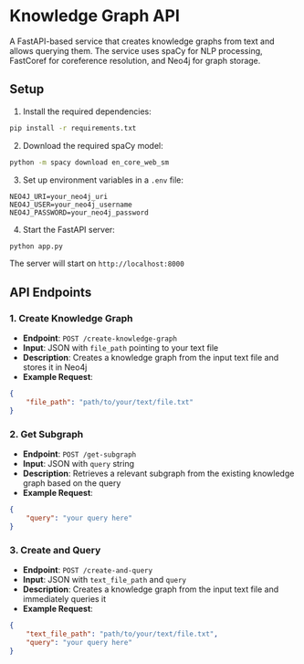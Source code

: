 # Knowledge Graph API

A FastAPI-based service that creates knowledge graphs from text and allows querying them. The service uses spaCy for NLP processing, FastCoref for coreference resolution, and Neo4j for graph storage.

## Setup

1. Install the required dependencies:
```bash
pip install -r requirements.txt
```

2. Download the required spaCy model:
```bash
python -m spacy download en_core_web_sm
```

3. Set up environment variables in a `.env` file:
```
NEO4J_URI=your_neo4j_uri
NEO4J_USER=your_neo4j_username
NEO4J_PASSWORD=your_neo4j_password
```

4. Start the FastAPI server:
```bash
python app.py
```

The server will start on `http://localhost:8000`

## API Endpoints

### 1. Create Knowledge Graph
- **Endpoint**: `POST /create-knowledge-graph`
- **Input**: JSON with `file_path` pointing to your text file
- **Description**: Creates a knowledge graph from the input text file and stores it in Neo4j
- **Example Request**:
```json
{
    "file_path": "path/to/your/text/file.txt"
}
```

### 2. Get Subgraph
- **Endpoint**: `POST /get-subgraph`
- **Input**: JSON with `query` string
- **Description**: Retrieves a relevant subgraph from the existing knowledge graph based on the query
- **Example Request**:
```json
{
    "query": "your query here"
}
```

### 3. Create and Query
- **Endpoint**: `POST /create-and-query`
- **Input**: JSON with `text_file_path` and `query`
- **Description**: Creates a knowledge graph from the input text file and immediately queries it
- **Example Request**:
```json
{
    "text_file_path": "path/to/your/text/file.txt",
    "query": "your query here"
}
```